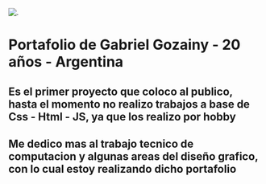 ![.](https://imgur.com/LfRrYzM.png)

# Portafolio de Gabriel Gozainy - 20 años - Argentina
## Es el primer proyecto que coloco al publico, hasta el momento no realizo trabajos a base de Css - Html - JS, ya que los realizo por hobby

## Me dedico mas al trabajo tecnico de computacion y algunas areas del diseño grafico, con lo cual estoy realizando dicho portafolio
